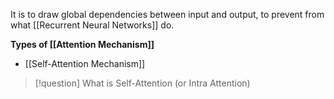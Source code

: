 It is to draw global dependencies between input and output, to prevent from what [[Recurrent Neural Networks]] do. 

**Types of [[Attention Mechanism]]**

- [[Self-Attention Mechanism]]

>[!question] What is Self-Attention (or Intra Attention)
>